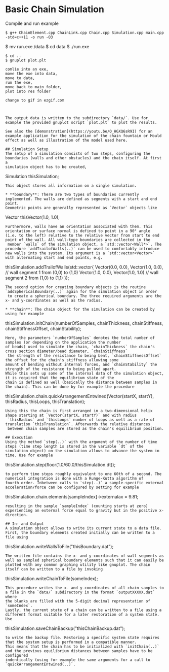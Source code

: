 
# Basic Chain Simulation

Compile and run example
   ```console
   $ g++ ChainElement.cpp ChainLink.cpp Chain.cpp Simulation.cpp main.cpp -std=c++11 -o run -O3
   ```
   $ mv run.exe /data
   $ cd data
   $ ./run.exe
   ```
   $ cd ..
   $ gnuplot plot.plt

comlie into an exe, 
move the exe into data, 
move to data,
run the exe, 
move back to main folder,
plot into res folder

change to gif in ezgif.com


	
The output data is written to the subdirectory `data/`. Use for example the provided gnuplot script `plot.plt` to plot the results.

See also the [demonstration](https://youtu.be/O_HGXQ6sR9I) for an example application for the simulation of the chain fountain or Mould 
effect as well as illustration of the model used here.

## Simulation Setup
The setup of a simulation consists of two steps, configuring the boundaries (walls and other obstacles) and the chain itself. At first a 
simulation object has to be created,
```
Simulation thisSimulation;
```
This object stores all information on a single simulation. 

* **boundary**: There are two types of boundaries currently implemented. The walls are defined as segments with a start and end point. 
Geometric points are generally represented as `Vector` objects like
```
Vector thisVector(1.0, 1.0);
```
Furthermore, walls have an orientation associated with them. This orientation or surface normal is defined to point in a 90° angle 
(i.e. to the left) relative to the relative vector from start to end point of the wall. All wall-type boundaries are collected in the
 member `walls` of the simulation object, a `std::vector<Wall*>`. The procedure `addTrailofWalls(..)` can be used to comfortably introduce 
new walls into the system. Its argument is a `std::vector<Vector>` with alternating start and end points, e.g.
```
thisSimulation.addTrailofWalls(std::vector<Vector>{
	Vector(0.0, 0.0), Vector(1.0, 0.0), // wall segment 1 from (0,0) to (1,0)
	Vector(1.0, 0.0), Vector(1.0, 1.0) // wall segment 2 from (1,0) to (1,1)
});
```
The second option for creating boundary objects is the routine `addSphericalBoundary(..)` again for the simulation object in order
 to create a spherical boundary. The three required arguments are the x- and y-coordinates as well as the radius.

* **chain**: The chain object for the simulation can be created by using for example
```
thisSimulation.initChain(numberOfSamples, chainThickness, chainStiffness, chainStiffnessOffset, chainStability);
```
Here, the parameters `numberOfSamples` denotes the total number of samples (or depending on the application the number 
of beads) used to simulate the chain, `chainThickness` the chain's cross section diameter/bead diameter, `chainStiffness`
 the strength of the resistance to being bent, `chainStiffnessOffset` the offset for the chain's stiffness allowing some 
amount of bending without internal forces, and `chainStability` the strength of the resistance to being pulled apart. 
While this sets up some of the internal data of the simulation object, it is required that the equilibrium state of the 
chain is defined as well (basically the distance between samples in the chain). This can be done by for example the procedure 
```
thisSimulation.chain.quickArrangementEntwined(Vector(startX, startY), thisRadius, thisLoops, thisTranslation);
```
Using this the chain is first arranged in a two-dimensional helix shape starting at `Vector(startX, startY)` and with radius
 `thisRadius` and `thisLoops` number of loops as well as a rate of translation `thisTranslation`. Afterwards the relative distances
 between chain samples are stored as the chain's equilibrium position.

## Execution
Using the method `step(..)` with the argument of the number of time steps (time step length is stored in the variable `dt` of the 
simulation object) on the simulation allows to advance the system in time. Use for example
```
thisSimulation.step(floor(1.0/60.0/thisSimulation.dt));
```
to perform time steps roughly equivalent to one 60th of a second. The numerical integration is done with a Runge-Kutta algorithm of 
fourth order. Inbetween calls to `step(..)` a sample-specific external acceleration/force can be configured by setting for example
```
thisSimulation.chain.elements[sampleIndex]->externalax = 9.81;
```
resulting in the sample `sampleIndex` (counting starts at zero) experiencing an external force equal to gravity but in the positive x-direction.

## In- and Output
A simulation object allows to write its current state to a data file. First, the boundary elements created initially can be written to a file using 
```
thisSimulation.writeWallsToFile("thisBoundary.dat");
```
The written file contains the x- and y-coordinates of wall segments as well as sampled spherical boundary elements such that it can easily be 
plotted with any common graphing utility like gnuplot. The chain itself can be written to a file by invoking 
```
thisSimulation.writeChainToFile(someIndex);
```
This procedure writes the x- and y-coordinates of all chain samples to a file in the `data/` subdirectory in the format `outputXXXXX.dat` where 
the blanks are filled with the 5-digit decimal representation of `someIndex`.
Lastly, the current state of a chain can be written to a file using a different format suitable for a later restoration of a system state. Use
```
thisSimulation.saveChainBackup("thisChainBackup.dat");
```
to write the backup file. Restoring a specific system state requires that the system setup is performed in a compatible manner. 
This means that the chain has to be initialized with `initChain(..)` and the previous equilibrium distances between samples have to be configured 
indentically (using for example the same arguments for a call to `quickArrangementEntwined(..)`.